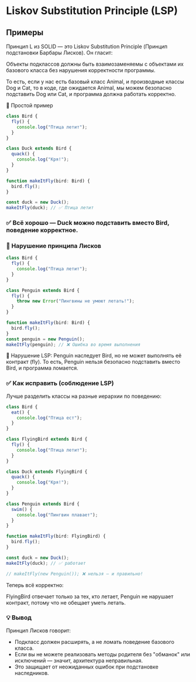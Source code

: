 # Liskov Substitution Principle (LSP)

## Примеры

Принцип L из SOLID — это Liskov Substitution Principle (Принцип подстановки Барбары Лисков).
Он гласит:

Объекты подклассов должны быть взаимозаменяемы с объектами их базового класса без нарушения корректности программы.

То есть, если у нас есть базовый класс Animal, и производные классы Dog и Cat, то в коде, где ожидается Animal, мы можем безопасно подставить Dog или Cat, и программа должна работать корректно.

🧩 Простой пример

```ts
class Bird {
  fly() {
    console.log("Птица летит");
  }
}

class Duck extends Bird {
  quack() {
    console.log("Кря!");
  }
}

function makeItFly(bird: Bird) {
  bird.fly();
}

const duck = new Duck();
makeItFly(duck); // ✅ Птица летит
```

### ✅ Всё хорошо — Duck можно подставить вместо Bird, поведение корректное.

### 🚫 Нарушение принципа Лисков

```ts
class Bird {
  fly() {
    console.log("Птица летит");
  }
}

class Penguin extends Bird {
  fly() {
    throw new Error("Пингвины не умеют летать!");
  }
}

function makeItFly(bird: Bird) {
  bird.fly();
}
const penguin = new Penguin();
makeItFly(penguin); // ❌ Ошибка во время выполнения
```

🔴 Нарушение LSP: Penguin наследует Bird, но не может выполнять её контракт (fly).
То есть, Penguin нельзя безопасно подставить вместо Bird, и программа ломается.

### ✅ Как исправить (соблюдение LSP)

Лучше разделить классы на разные иерархии по поведению:

```ts
class Bird {
  eat() {
    console.log("Птица ест");
  }
}

class FlyingBird extends Bird {
  fly() {
    console.log("Птица летит");
  }
}

class Duck extends FlyingBird {
  quack() {
    console.log("Кря!");
  }
}

class Penguin extends Bird {
  swim() {
    console.log("Пингвин плавает");
  }
}

function makeItFly(bird: FlyingBird) {
  bird.fly();
}

const duck = new Duck();
makeItFly(duck); // ✅ работает

// makeItFly(new Penguin()); ❌ нельзя — и правильно!
```

Теперь всё корректно:

FlyingBird отвечает только за тех, кто летает,
Penguin не нарушает контракт, потому что не обещает уметь летать.

### 💡 Вывод

Принцип Лисков говорит:

- Подкласс должен расширять, а не ломать поведение базового класса.
- Если вы не можете реализовать методы родителя без "обманок" или исключений — значит, архитектура неправильная.
- Это защищает от неожиданных ошибок при подстановке наследников.

